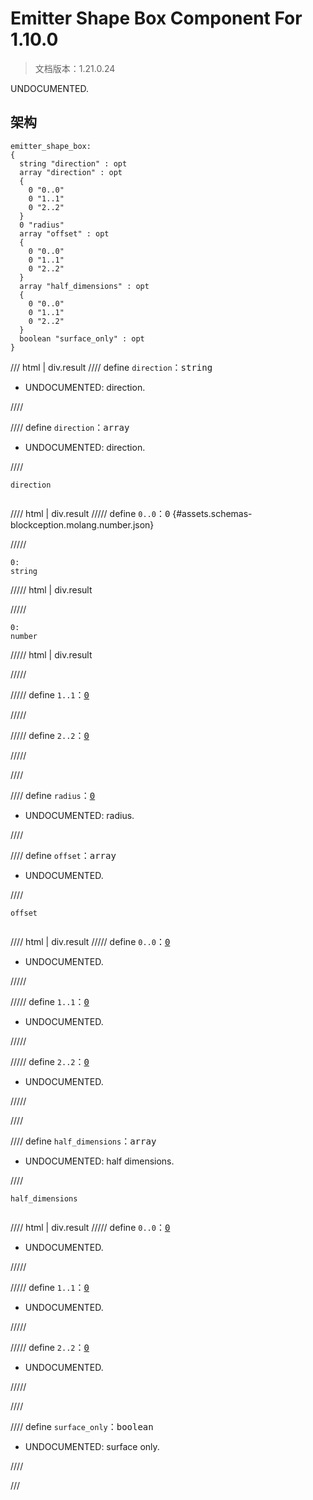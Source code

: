 # Emitter Shape Box Component For 1.10.0

> 文档版本：1.21.0.24

UNDOCUMENTED.

## 架构

```mcschema
emitter_shape_box:
{
  string "direction" : opt
  array "direction" : opt
  {
    0 "0..0"
    0 "1..1"
    0 "2..2"
  }
  0 "radius"
  array "offset" : opt
  {
    0 "0..0"
    0 "1..1"
    0 "2..2"
  }
  array "half_dimensions" : opt
  {
    0 "0..0"
    0 "1..1"
    0 "2..2"
  }
  boolean "surface_only" : opt
}

```

/// html | div.result
//// define
`direction`：<samp>string</samp>

- UNDOCUMENTED: direction.


////


//// define
`direction`：<samp>array</samp>

- UNDOCUMENTED: direction.


////

<div class="language-text highlight"><span class="filename"><code>direction</code></span><pre id="__code_1"><span></span></pre></div>

//// html | div.result
///// define
`0..0`：<samp>0</samp> {#assets.schemas-blockception.molang.number.json}


/////

```mcschema
0:
string

```

///// html | div.result

/////


```mcschema
0:
number

```

///// html | div.result

/////




///// define
`1..1`：<samp>[0](#assets.schemas-blockception.molang.number.json)</samp>


/////


///// define
`2..2`：<samp>[0](#assets.schemas-blockception.molang.number.json)</samp>


/////


////



//// define
`radius`：<samp>[0](#assets.schemas-blockception.molang.number.json)</samp>

- UNDOCUMENTED: radius.


////


//// define
`offset`：<samp>array</samp>

- UNDOCUMENTED.


////

<div class="language-text highlight"><span class="filename"><code>offset</code></span><pre id="__code_1"><span></span></pre></div>

//// html | div.result
///// define
`0..0`：<samp>[0](#assets.schemas-blockception.molang.number.json)</samp>

- UNDOCUMENTED.


/////


///// define
`1..1`：<samp>[0](#assets.schemas-blockception.molang.number.json)</samp>

- UNDOCUMENTED.


/////


///// define
`2..2`：<samp>[0](#assets.schemas-blockception.molang.number.json)</samp>

- UNDOCUMENTED.


/////


////


//// define
`half_dimensions`：<samp>array</samp>

- UNDOCUMENTED: half dimensions.


////

<div class="language-text highlight"><span class="filename"><code>half_dimensions</code></span><pre id="__code_1"><span></span></pre></div>

//// html | div.result
///// define
`0..0`：<samp>[0](#assets.schemas-blockception.molang.number.json)</samp>

- UNDOCUMENTED.


/////


///// define
`1..1`：<samp>[0](#assets.schemas-blockception.molang.number.json)</samp>

- UNDOCUMENTED.


/////


///// define
`2..2`：<samp>[0](#assets.schemas-blockception.molang.number.json)</samp>

- UNDOCUMENTED.


/////


////


//// define
`surface_only`：<samp>boolean</samp>

- UNDOCUMENTED: surface only.


////


///


